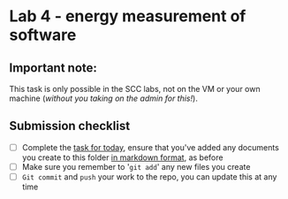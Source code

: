 # Lab 4 - energy measurement of software

## Important note:
This task is only possible in the SCC labs, not on the VM or your own machine (*without you taking on the admin for this!*).

## Submission checklist

- [ ] Complete the [task for today](week4-task.md), ensure that you've added any documents you create to this folder [in markdown format](https://www.markdownguide.org/getting-started/), as before
- [ ] Make sure you remember to '`git add`' any new files you create
- [ ] `Git commit` and `push` your work to the repo, you can update this at any time
